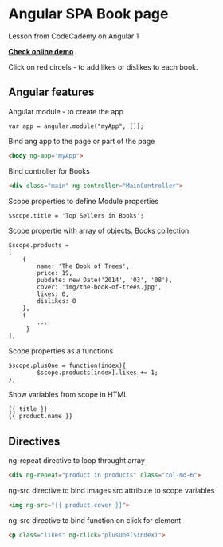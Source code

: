 # Angular SPA Book page

Lesson from CodeCademy on Angular 1

[**Check online demo**](https://nobleworkshop.github.io/angular-01/)

Click on red circels - to add likes or dislikes to each book.

## Angular features

Angular module - to create the app
```JS
var app = angular.module("myApp", []);
```

Bind ang app to the page or part of the page

```html
<body ng-app="myApp">
```

Bind controller for Books
```html
<div class="main" ng-controller="MainController">
```

Scope properties to define Module properties
```JS
$scope.title = 'Top Sellers in Books';
```

Scope propertie with array of objects. Books collection:
```JS
$scope.products = 
[ 
	{ 
		name: 'The Book of Trees', 
		price: 19, 
		pubdate: new Date('2014', '03', '08'), 
		cover: 'img/the-book-of-trees.jpg',
		likes: 0,
		dislikes: 0
	}, 
	{ 
	    ...
	 } 
],
```

Scope properties as a functions
```JS
$scope.plusOne = function(index){
		$scope.products[index].likes += 1;
},
```

Show variables from scope in HTML
```html
{{ title }}
{{ product.name }}
```


## Directives

ng-repeat directive to loop throught array
```html
<div ng-repeat="product in products" class="col-md-6">
```

ng-src directive to bind images src attribute to scope variables
```html
<img ng-src="{{ product.cover }}">
```

ng-src directive to bind function on click for element
```html
<p class="likes" ng-click="plusOne($index)">
```

